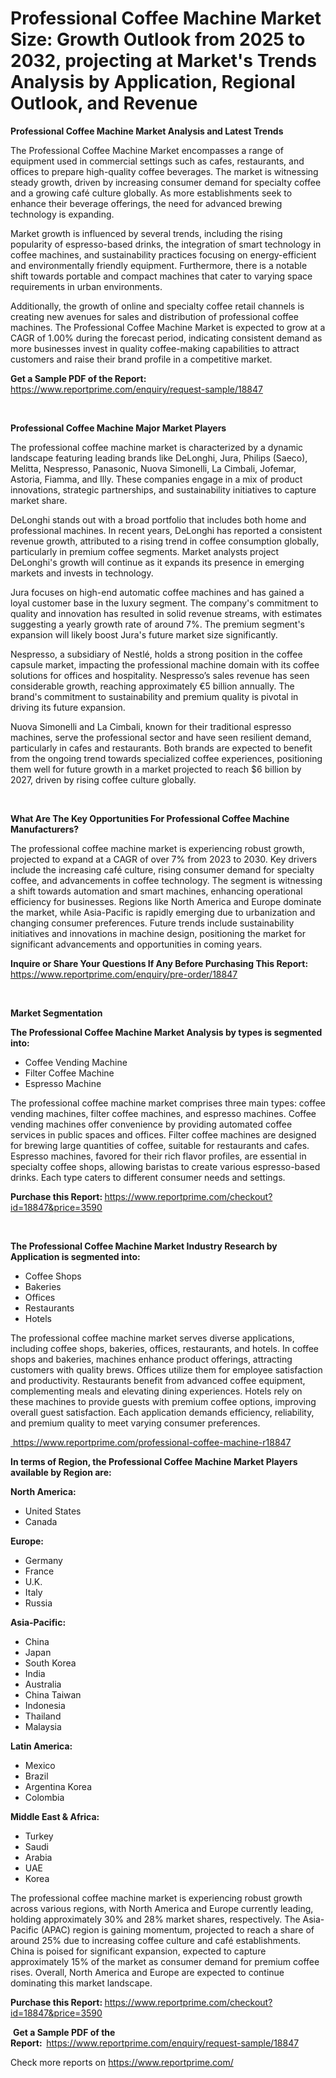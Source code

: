 <p><h1>Professional Coffee Machine Market Size: Growth Outlook from 2025 to 2032, projecting at Market's Trends Analysis by Application, Regional Outlook, and Revenue</h1></p><p><strong>Professional Coffee Machine Market Analysis and Latest Trends</strong></p>
<p><p>The Professional Coffee Machine Market encompasses a range of equipment used in commercial settings such as cafes, restaurants, and offices to prepare high-quality coffee beverages. The market is witnessing steady growth, driven by increasing consumer demand for specialty coffee and a growing café culture globally. As more establishments seek to enhance their beverage offerings, the need for advanced brewing technology is expanding.</p><p>Market growth is influenced by several trends, including the rising popularity of espresso-based drinks, the integration of smart technology in coffee machines, and sustainability practices focusing on energy-efficient and environmentally friendly equipment. Furthermore, there is a notable shift towards portable and compact machines that cater to varying space requirements in urban environments.</p><p>Additionally, the growth of online and specialty coffee retail channels is creating new avenues for sales and distribution of professional coffee machines. The Professional Coffee Machine Market is expected to grow at a CAGR of 1.00% during the forecast period, indicating consistent demand as more businesses invest in quality coffee-making capabilities to attract customers and raise their brand profile in a competitive market.</p></p>
<p><strong>Get a Sample PDF of the Report:&nbsp;</strong> <a href="https://www.reportprime.com/enquiry/request-sample/18847?utm_campaign=3074&utm_medium=2&utm_source=Github&utm_content=ia&utm_term=19032025&utm_id=professional-coffee-machine">https://www.reportprime.com/enquiry/request-sample/18847</a></p>
<p>&nbsp;</p>
<p><strong>Professional Coffee Machine Major Market Players</strong></p>
<p><p>The professional coffee machine market is characterized by a dynamic landscape featuring leading brands like DeLonghi, Jura, Philips (Saeco), Melitta, Nespresso, Panasonic, Nuova Simonelli, La Cimbali, Jofemar, Astoria, Fiamma, and Illy. These companies engage in a mix of product innovations, strategic partnerships, and sustainability initiatives to capture market share.</p><p>DeLonghi stands out with a broad portfolio that includes both home and professional machines. In recent years, DeLonghi has reported a consistent revenue growth, attributed to a rising trend in coffee consumption globally, particularly in premium coffee segments. Market analysts project DeLonghi's growth will continue as it expands its presence in emerging markets and invests in technology.</p><p>Jura focuses on high-end automatic coffee machines and has gained a loyal customer base in the luxury segment. The company's commitment to quality and innovation has resulted in solid revenue streams, with estimates suggesting a yearly growth rate of around 7%. The premium segment's expansion will likely boost Jura's future market size significantly.</p><p>Nespresso, a subsidiary of Nestlé, holds a strong position in the coffee capsule market, impacting the professional machine domain with its coffee solutions for offices and hospitality. Nespresso’s sales revenue has seen considerable growth, reaching approximately €5 billion annually. The brand's commitment to sustainability and premium quality is pivotal in driving its future expansion.</p><p>Nuova Simonelli and La Cimbali, known for their traditional espresso machines, serve the professional sector and have seen resilient demand, particularly in cafes and restaurants. Both brands are expected to benefit from the ongoing trend towards specialized coffee experiences, positioning them well for future growth in a market projected to reach $6 billion by 2027, driven by rising coffee culture globally.</p></p>
<p>&nbsp;</p>
<p><strong>What Are The Key Opportunities For Professional Coffee Machine Manufacturers?</strong></p>
<p><p>The professional coffee machine market is experiencing robust growth, projected to expand at a CAGR of over 7% from 2023 to 2030. Key drivers include the increasing café culture, rising consumer demand for specialty coffee, and advancements in coffee technology. The segment is witnessing a shift towards automation and smart machines, enhancing operational efficiency for businesses. Regions like North America and Europe dominate the market, while Asia-Pacific is rapidly emerging due to urbanization and changing consumer preferences. Future trends include sustainability initiatives and innovations in machine design, positioning the market for significant advancements and opportunities in coming years.</p></p>
<p><strong>Inquire or Share Your Questions If Any Before Purchasing This Report:</strong> <a href="https://www.reportprime.com/enquiry/pre-order/18847?utm_campaign=3074&utm_medium=2&utm_source=Github&utm_content=ia&utm_term=19032025&utm_id=professional-coffee-machine">https://www.reportprime.com/enquiry/pre-order/18847</a></p>
<p>&nbsp;</p>
<p><strong>Market Segmentation</strong></p>
<p><strong>The Professional Coffee Machine Market Analysis by types is segmented into:</strong></p>
<p><ul><li>Coffee Vending Machine</li><li>Filter Coffee Machine</li><li>Espresso Machine</li></ul></p>
<p><p>The professional coffee machine market comprises three main types: coffee vending machines, filter coffee machines, and espresso machines. Coffee vending machines offer convenience by providing automated coffee services in public spaces and offices. Filter coffee machines are designed for brewing large quantities of coffee, suitable for restaurants and cafes. Espresso machines, favored for their rich flavor profiles, are essential in specialty coffee shops, allowing baristas to create various espresso-based drinks. Each type caters to different consumer needs and settings.</p></p>
<p><strong>Purchase this Report:&nbsp;</strong><a href="https://www.reportprime.com/checkout?id=18847&price=3590&utm_campaign=3074&utm_medium=2&utm_source=Github&utm_content=ia&utm_term=19032025&utm_id=professional-coffee-machine">https://www.reportprime.com/checkout?id=18847&price=3590</a></p>
<p>&nbsp;</p>
<p><strong>The Professional Coffee Machine Market Industry Research by Application is segmented into:</strong></p>
<p><ul><li>Coffee Shops</li><li>Bakeries</li><li>Offices</li><li>Restaurants</li><li>Hotels</li></ul></p>
<p><p>The professional coffee machine market serves diverse applications, including coffee shops, bakeries, offices, restaurants, and hotels. In coffee shops and bakeries, machines enhance product offerings, attracting customers with quality brews. Offices utilize them for employee satisfaction and productivity. Restaurants benefit from advanced coffee equipment, complementing meals and elevating dining experiences. Hotels rely on these machines to provide guests with premium coffee options, improving overall guest satisfaction. Each application demands efficiency, reliability, and premium quality to meet varying consumer preferences.</p></p>
<p><a href="https://www.reportprime.com/professional-coffee-machine-r18847?utm_campaign=3074&utm_medium=2&utm_source=Github&utm_content=ia&utm_term=19032025&utm_id=professional-coffee-machine">&nbsp;https://www.reportprime.com/professional-coffee-machine-r18847</a></p>
<p><strong>In terms of Region, the Professional Coffee Machine Market Players available by Region are:</strong></p>
<p>
    <p> <strong> North America: </strong>
        <ul>
            <li>United States</li>
            <li>Canada</li>
        </ul>
        </p> 
    <p> <strong> Europe: </strong>
        <ul>
            <li>Germany</li>
            <li>France</li>
            <li>U.K.</li>
            <li>Italy</li>
            <li>Russia</li>
        </ul>
        </p> 
    <p> <strong> Asia-Pacific: </strong>
        <ul>
            <li>China</li>
            <li>Japan</li>
            <li>South Korea</li>
            <li>India</li>
            <li>Australia</li>
            <li>China Taiwan</li>
            <li>Indonesia</li>
            <li>Thailand</li>
            <li>Malaysia</li>
        </ul>
        </p> 
    <p> <strong> Latin America: </strong>
        <ul>
            <li>Mexico</li>
            <li>Brazil</li>
            <li>Argentina Korea</li>
            <li>Colombia</li>
        </ul>
        </p> 
    <p> <strong> Middle East & Africa: </strong>
        <ul>
            <li>Turkey</li>
            <li>Saudi</li>
            <li>Arabia</li>
            <li>UAE</li>
            <li>Korea</li>
        </ul>
    </p>
    </p>
<p><p>The professional coffee machine market is experiencing robust growth across various regions, with North America and Europe currently leading, holding approximately 30% and 28% market shares, respectively. The Asia-Pacific (APAC) region is gaining momentum, projected to reach a share of around 25% due to increasing coffee culture and café establishments. China is poised for significant expansion, expected to capture approximately 15% of the market as consumer demand for premium coffee rises. Overall, North America and Europe are expected to continue dominating this market landscape.</p></p>
<p><strong>Purchase this Report: </strong><a href="https://www.reportprime.com/checkout?id=18847&price=3590&utm_campaign=3074&utm_medium=2&utm_source=Github&utm_content=ia&utm_term=19032025&utm_id=professional-coffee-machine">https://www.reportprime.com/checkout?id=18847&price=3590</a></p>
<p>&nbsp;<strong>Get a Sample PDF of the Report:&nbsp;&nbsp;</strong><a href="https://www.reportprime.com/enquiry/request-sample/18847?utm_campaign=3074&utm_medium=2&utm_source=Github&utm_content=ia&utm_term=19032025&utm_id=professional-coffee-machine">https://www.reportprime.com/enquiry/request-sample/18847</a></p>
<p><strong></strong></p>
<p>Check more reports on <a href="https://www.reportprime.com/?utm_campaign=3074&utm_medium=2&utm_source=Github&utm_content=ia&utm_term=19032025&utm_id=professional-coffee-machine">https://www.reportprime.com/</a></p>